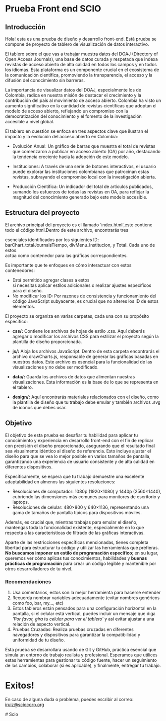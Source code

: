 # Prueba Front end SCIO

## Introducción
Hola! esta es una prueba de diseño y desarrollo front-end. Está prueba se compone de proyecto de tablero de visualización de datos interactivo.

El tablero sobre el que vas a trabajar muestra datos del DOAJ (Directory of Open Access Journals), una base de datos curada y respetada que indexa revistas de acceso abierto de alta calidad en todos los campos y en todos los idiomas. Esta plataforma es un componente crucial en el ecosistema de la comunicación científica, promoviendo la transparencia, el acceso y la difusión del conocimiento sin barreras.

La importancia de visualizar datos del DOAJ, especialmente los de Colombia, radica en nuestra misión de destacar el crecimiento y la contribución del país al movimiento de acceso abierto. Colombia ha visto un aumento significativo en la cantidad de revistas científicas que adoptan el modelo de acceso abierto, reflejando un compromiso con la democratización del conocimiento y el fomento de la investigación accesible a nivel global.

El tablero en cuestión se enfoca en tres aspectos clave que ilustran el impacto y la evolución del acceso abierto en Colombia:

* Evolución Anual: Un gráfico de barras que muestra el total de revistas que comenzaron a publicar en acceso abierto (OA) por año, destacando la tendencia creciente hacia la adopción de este modelo.

* Instituciones: A través de una serie de botones interactivos, el usuario puede explorar las instituciones colombianas que patrocinan estas revistas, subrayando el compromiso local con la investigación abierta.

* Producción Científica: Un indicador del total de artículos publicados, sumando los esfuerzos de todas las revistas en OA, para reflejar la magnitud del conocimiento generado bajo este modelo accesible.

## Estructura del proyecto
El archivo principal del proyecto es el llamado 'index.html',este contiene todo el código html.Dentro de este archivo, encontrarás tres <div> esenciales identificados por los siguientes ID: barChart_totalJournalsTiempo, divMenu_Institucion, y Total. Cada uno de estos <div> actúa como contenedor para las gráficas correspondientes.

Es importante que te enfoques en cómo interactuar con estos contenedores:

* Está permitido agregar clases a estos <div> si necesitas aplicar estilos adicionales o realizar ajustes específicos para el diseño.
* No modificar los ID: Por razones de consistencia y funcionamiento del código JavaScript subyacente, es crucial que no alteres los ID de estos elementos.

El proyecto se organiza en varias carpetas, cada una con su propósito específico:

* **css/:** Contiene los archivos de hojas de estilo .css. Aquí deberás agregar o modificar los archivos CSS para estilizar el proyecto según la plantilla de diseño proporcionada.

* **js/:** Aloja los archivos JavaScript. Dentro de esta carpeta encontrarás el archivo drawCharts.js, responsable de generar las gráficas basadas en nuestros datos. Este archivo es esencial para la funcionalidad de las visualizaciones y no debe ser modificado.

* **data/:** Guarda los archivos de datos que alimentan nuestras visualizaciones. Esta información es la base de lo que se representa en el tablero.

* **design/:** Aquí encontrarás materiales relacionados con el diseño, como la plantilla de diseño que tu trabajo debe emular y también archivos .svg de íconos que debes usar.


## Objetivo
El objetivo de esta prueba es desafiar tu habilidad para aplicar tu conocimiento y experiencia en desarrollo front-end con el fin de replicar con precisión el diseño proporcionado, asegurando que el resultado final sea visualmente idéntico al diseño de referencia. Esto incluye ajustar el diseño para que se vea lo mejor posible en varios tamaños de pantalla, garantizando una experiencia de usuario consistente y de alta calidad en diferentes dispositivos.

Específicamente, se espera que tu trabajo demuestre una excelente adaptabilidad en almenos las siguientes resoluciones:

* Resoluciones de computador: 1080p (1920×1080) y 1440p (2560×1440), cubriendo las dimensiones más comunes para monitores de escritorio y laptops.
* Resoluciones de celular: 480×800 y 640×1136, representando una gama de tamaños de pantalla típicos para dispositivos móviles.

Además, es crucial que, mientras trabajas para emular el diseño, mantengas toda la funcionalidad existente, especialmente en lo que respecta a las características de filtrado de las gráficas interactivas. 

Aparte de las restricciones específicas mencionadas, tienes completa libertad para estructurar tu código y utilizar las herramientas que prefieras. **No buscamos imponer un estilo de programación específico**; en su lugar, queremos ver cómo aplicas tus conocimientos, habilidades y **buenas prácticas de programación** para crear un código legible y mantenible por otros desarrolladores de tu nivel.

### Recomendaciones
1. Usa comentarios, estos son la mejor herramienta para hacerse entender
2. Recuerda nombrar variables adecuadamente (evitar nombres genéricos como foo, bar, my..., etc)
3. Estos tableros están pensados para una configuración horizontal en la pantalla, si el celular está vertical, puedes incluir un mensaje que diga *'Por favor, gira tu celular para ver el tablero'* y así evitar ajustar a una relación de aspecto vertical.
4. Pruebas Cruzadas: Realiza pruebas cruzadas en diferentes navegadores y dispositivos para garantizar la compatibilidad y uniformidad de tu diseño.

Esta prueba se desarrollara usando de Git y GitHub, práctica esencial que simula un entorno de trabajo realista y profesional. Esperamos que utilices estas herramientas para gestionar tu código fuente, hacer un seguimiento de los cambios, colaborar (si es aplicable), y finalmente, entregar tu trabajo.

# Exitos!
En caso de alguna duda o problema, puedes escribir al correo: iruiz@sciocorp.org


#   S c i o  
 